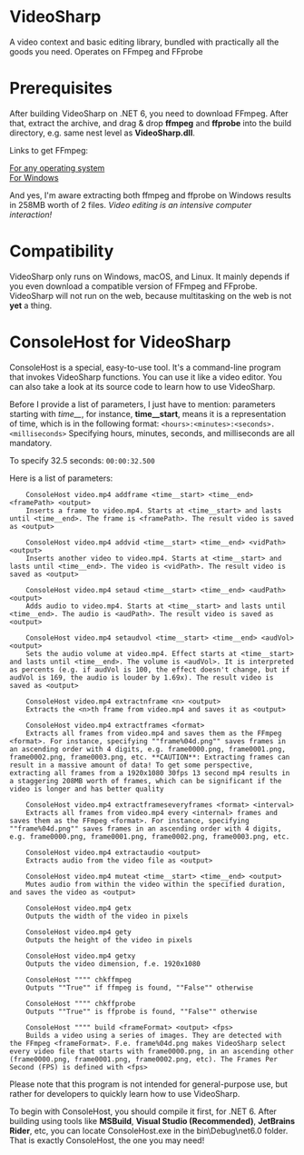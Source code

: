 # VideoSharp
A video context and basic editing library, bundled with practically all the goods you need. Operates on FFmpeg and FFprobe

# Prerequisites
After building VideoSharp on .NET 6, you need to download FFmpeg. After that, extract the archive, and drag & drop **ffmpeg** and **ffprobe** into the build directory, e.g. same nest level as **VideoSharp.dll**.

Links to get FFmpeg:

[For any operating system](https://www.ffmpeg.org/download.html) <br />
[For Windows](https://www.gyan.dev/ffmpeg/builds/ffmpeg-release-full.7z)

And yes, I'm aware extracting both ffmpeg and ffprobe on Windows results in 258MB worth of 2 files. *Video editing is an intensive computer interaction!*

# Compatibility
VideoSharp only runs on Windows, macOS, and Linux. It mainly depends if you even download a compatible version of FFmpeg and FFprobe.
VideoSharp will not run on the web, because multitasking on the web is not **yet** a thing.

# ConsoleHost for VideoSharp
ConsoleHost is a special, easy-to-use tool. It's a command-line program that invokes VideoSharp functions.
You can use it like a video editor. You can also take a look at its source code to learn how to use VideoSharp.

Before I provide a list of parameters, I just have to mention: parameters starting with *time__*, for instance, **time__start**, means it is a representation of time, which is in the following format:
`<hours>:<minutes>:<seconds>.<milliseconds>`
Specifying hours, minutes, seconds, and milliseconds are all mandatory.

To specify 32.5 seconds:
`00:00:32.500`

Here is a list of parameters:

        ConsoleHost video.mp4 addframe <time__start> <time__end> <framePath> <output>
        Inserts a frame to video.mp4. Starts at <time__start> and lasts until <time__end>. The frame is <framePath>. The result video is saved as <output>

        ConsoleHost video.mp4 addvid <time__start> <time__end> <vidPath> <output>
        Inserts another video to video.mp4. Starts at <time__start> and lasts until <time__end>. The video is <vidPath>. The result video is saved as <output>

        ConsoleHost video.mp4 setaud <time__start> <time__end> <audPath> <output>
        Adds audio to video.mp4. Starts at <time__start> and lasts until <time__end>. The audio is <audPath>. The result video is saved as <output>

        ConsoleHost video.mp4 setaudvol <time__start> <time__end> <audVol> <output>
        Sets the audio volume at video.mp4. Effect starts at <time__start> and lasts until <time__end>. The volume is <audVol>. It is interpreted as percents (e.g. if audVol is 100, the effect doesn't change, but if audVol is 169, the audio is louder by 1.69x). The result video is saved as <output>

        ConsoleHost video.mp4 extractnframe <n> <output>
        Extracts the <n>th frame from video.mp4 and saves it as <output>

        ConsoleHost video.mp4 extractframes <format>
        Extracts all frames from video.mp4 and saves them as the FFmpeg <format>. For instance, specifying ""frame%04d.png"" saves frames in an ascending order with 4 digits, e.g. frame0000.png, frame0001.png, frame0002.png, frame0003.png, etc. **CAUTION**: Extracting frames can result in a massive amount of data! To get some perspective, extracting all frames from a 1920x1080 30fps 13 second mp4 results in a staggering 208MB worth of frames, which can be significant if the video is longer and has better quality
        
        ConsoleHost video.mp4 extractframeseveryframes <format> <interval>
        Extracts all frames from video.mp4 every <internal> frames and saves them as the FFmpeg <format>. For instance, specifying ""frame%04d.png"" saves frames in an ascending order with 4 digits, e.g. frame0000.png, frame0001.png, frame0002.png, frame0003.png, etc.

        ConsoleHost video.mp4 extractaudio <output>
        Extracts audio from the video file as <output>
        
        ConsoleHost video.mp4 muteat <time__start> <time__end> <output>
        Mutes audio from within the video within the specified duration, and saves the video as <output>
        
        ConsoleHost video.mp4 getx
        Outputs the width of the video in pixels
        
        ConsoleHost video.mp4 gety
        Outputs the height of the video in pixels
        
        ConsoleHost video.mp4 getxy
        Outputs the video dimension, f.e. 1920x1080
        
        ConsoleHost """" chkffmpeg
        Outputs ""True"" if ffmpeg is found, ""False"" otherwise
        
        ConsoleHost """" chkffprobe
        Outputs ""True"" is ffprobe is found, ""False"" otherwise
        
        ConsoleHost """" build <frameFormat> <output> <fps>
        Builds a video using a series of images. They are detected with the FFmpeg <frameFormat>. F.e. frame%04d.png makes VideoSharp select every video file that starts with frame0000.png, in an ascending other (frame0000.png, frame0001.png, frame0002.png, etc). The Frames Per Second (FPS) is defined with <fps>

Please note that this program is not intended for general-purpose use, but rather for developers to quickly learn how to use VideoSharp.

To begin with ConsoleHost, you should compile it first, for .NET 6. After building using tools like **MSBuild**, **Visual Studio (Recommended)**, **JetBrains Rider**, etc, you can locate ConsoleHost.exe in the bin\Debug\net6.0 folder.
That is exactly ConsoleHost, the one you may need!
